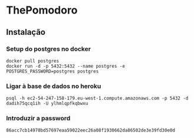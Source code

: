# ThePomodoro

## Instalação 
### Setup do postgres no docker
```shell
docker pull postgres 
docker run -d -p 5432:5432 --name postgres -e POSTGRES_PASSWORD=postgres postgres 
```
### Ligar à base de dados no heroku
```shell
psql -h ec2-54-247-158-179.eu-west-1.compute.amazonaws.com -p 5432 -d dadih75qcq1ih -U ylhmlqpfkqbwxu
```
### Introduzir a password
```shell
86acc7cb14978bd57697eaa59022eec26a08f1930662da86502de3e39fd30e0d
```

